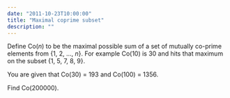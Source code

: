 ```yaml
---
date: "2011-10-23T10:00:00"
title: "Maximal coprime subset"
description: ""
---
```


<p>
Define Co(<var>n</var>) to be the maximal possible sum of a set of mutually co-prime elements from {1, 2, ..., <var>n</var>}. For example Co(10) is 30 and hits that maximum on the subset {1, 5, 7, 8, 9}.
</p>
<p>
You are given that Co(30) = 193 and Co(100) = 1356. 
</p>
<p>Find Co(200000).
</p>

